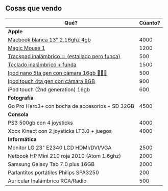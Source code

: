 ## Cosas que vendo

|Qué?|Cúanto?|
|---|---|
| **Apple** | |
| [Macbook blanca 13" 2.16ghz 4gb](/apple/macbook/README.md)	| 4000
| [Magic Mouse 1](/apple/mouse/README.md) | 1200 |
| [Trackpad inalámbrico 💥 (estallado pero funca)](/apple/trackpad/README.md)	| 500
| [Teclado inalámbrico + funda](/apple/teclado/README.md)	| 1500
| [Ipod nano 5ta gen con cámara 16gb 🏃‍♀️🏃](/apple/ipod-nano/README.md)	| 500
| [Ipod touch 4ta gen con cámara 8GB](/apple/ipod-touch-4th/README.md)	| 900
| iPod touch (2nd generation) 16gb	| 600
| **Fotografía**||
| Go Pro Hero3+ con bocha de accesorios + SD 32GB	| 4500
| **Consola**||
| PS3 500gb con 4 joysticks|4000|
| Xbox Kinect con 2 joysticks LT3.0 + juegos|4000|
| **Informática**||
| Monitor LG 23" E2340 LCD HDMI/DVI/VGA	| 2500
| Netbook HP Mini 210 roja 2010 (Atom 1.6ghz)	| 2000
| Samsung Galaxy Tab 7.0 plus 16GB	| 2000
| Parlantitos portátiles Philips SPA3250	| 200
| Auricular Inalámbrico RCA/Radio	| 500
